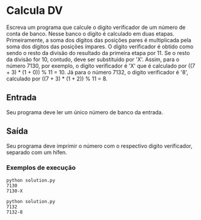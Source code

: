 # Calcula DV
Escreva um programa que calcule o digito verificador de um número de conta de banco. Nesse banco o digito é calculado em
duas etapas. Primeiramente, a soma dos dígitos das posições pares é multiplicada pela soma dos dígitos das posições 
ímpares. O dígito verificador é obtido como sendo o resto da divisão do resultado da primeira etapa por 11. Se o resto 
da divisão for 10, contudo, deve ser substituído por 'X'. Assim, para o número 7130, por exemplo, o digito verificador 
é 'X' que é calculado por ((7 + 3) * (1 + 0)) % 11 = 10. Já para o número 7132, o digito verificador é '8', calculado 
por ((7 + 3) * (1 + 2)) % 11 = 8.

## Entrada
Seu programa deve ler um único número de banco da entrada.

## Saída
Seu programa deve imprimir o número com o respectivo digito verificador, separado com um hífen.

### Exemplos de execução
``` 
python solution.py
7130
7130-X

python solution.py
7132
7132-8
```
